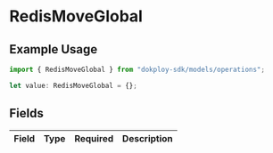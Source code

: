 # RedisMoveGlobal

## Example Usage

```typescript
import { RedisMoveGlobal } from "dokploy-sdk/models/operations";

let value: RedisMoveGlobal = {};
```

## Fields

| Field       | Type        | Required    | Description |
| ----------- | ----------- | ----------- | ----------- |